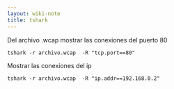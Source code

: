 ```yaml
---
layout: wiki-note
title: tshark
---
```


Del archivo .wcap mostrar las conexiones del puerto 80

    tshark -r archivo.wcap  -R "tcp.port==80"

Mostrar las conexiones del ip

    tshark -r archivo.wcap  -R "ip.addr==192.168.0.2"
